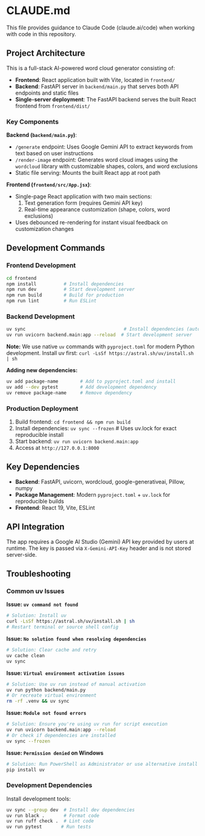 # CLAUDE.md

This file provides guidance to Claude Code (claude.ai/code) when working with code in this repository.

## Project Architecture

This is a full-stack AI-powered word cloud generator consisting of:

- **Frontend**: React application built with Vite, located in `frontend/`
- **Backend**: FastAPI server in `backend/main.py` that serves both API endpoints and static files
- **Single-server deployment**: The FastAPI backend serves the built React frontend from `frontend/dist/`

### Key Components

**Backend (`backend/main.py`)**:
- `/generate` endpoint: Uses Google Gemini API to extract keywords from text based on user instructions
- `/render-image` endpoint: Generates word cloud images using the `wordcloud` library with customizable shapes, colors, and word exclusions
- Static file serving: Mounts the built React app at root path

**Frontend (`frontend/src/App.jsx`)**:
- Single-page React application with two main sections:
  1. Text generation form (requires Gemini API key)
  2. Real-time appearance customization (shape, colors, word exclusions)
- Uses debounced re-rendering for instant visual feedback on customization changes

## Development Commands

### Frontend Development
```bash
cd frontend
npm install          # Install dependencies
npm run dev          # Start development server
npm run build        # Build for production
npm run lint         # Run ESLint
```

### Backend Development
```bash
uv sync                                    # Install dependencies (auto-creates .venv)
uv run uvicorn backend.main:app --reload  # Start development server
```

**Note:** We use native `uv` commands with `pyproject.toml` for modern Python development. Install uv first: `curl -LsSf https://astral.sh/uv/install.sh | sh`

**Adding new dependencies:**
```bash
uv add package-name        # Add to pyproject.toml and install
uv add --dev pytest        # Add development dependency
uv remove package-name     # Remove dependency
```

### Production Deployment
1. Build frontend: `cd frontend && npm run build`
2. Install dependencies: `uv sync --frozen`  # Uses uv.lock for exact reproducible install
3. Start backend: `uv run uvicorn backend.main:app`
4. Access at `http://127.0.0.1:8000`

## Key Dependencies

- **Backend**: FastAPI, uvicorn, wordcloud, google-generativeai, Pillow, numpy
- **Package Management**: Modern `pyproject.toml` + `uv.lock` for reproducible builds
- **Frontend**: React 19, Vite, ESLint

## API Integration

The app requires a Google AI Studio (Gemini) API key provided by users at runtime. The key is passed via `X-Gemini-API-Key` header and is not stored server-side.

## Troubleshooting

### Common uv Issues

**Issue: `uv command not found`**
```bash
# Solution: Install uv
curl -LsSf https://astral.sh/uv/install.sh | sh
# Restart terminal or source shell config
```

**Issue: `No solution found when resolving dependencies`**
```bash
# Solution: Clear cache and retry
uv cache clean
uv sync
```

**Issue: `Virtual environment activation issues`**
```bash
# Solution: Use uv run instead of manual activation
uv run python backend/main.py
# Or recreate virtual environment
rm -rf .venv && uv sync
```

**Issue: `Module not found errors`**
```bash
# Solution: Ensure you're using uv run for script execution
uv run uvicorn backend.main:app --reload
# Or check if dependencies are installed
uv sync --frozen
```

**Issue: `Permission denied` on Windows**
```powershell
# Solution: Run PowerShell as Administrator or use alternative install
pip install uv
```

### Development Dependencies

Install development tools:
```bash
uv sync --group dev  # Install dev dependencies
uv run black .       # Format code
uv run ruff check .  # Lint code
uv run pytest       # Run tests
```